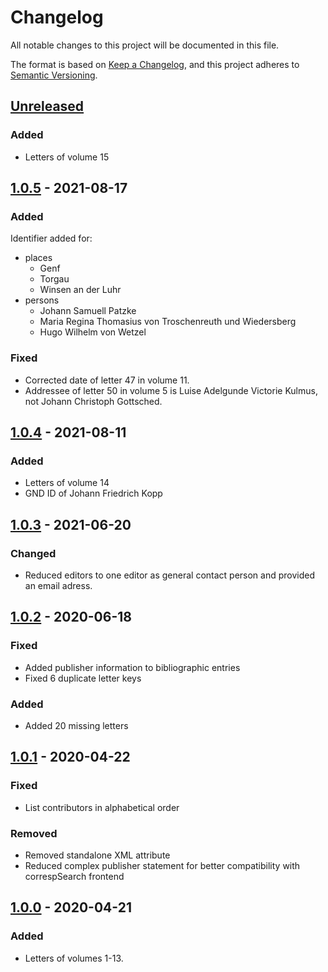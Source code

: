 # Changelog

All notable changes to this project will be documented in this file.

The format is based on [Keep a Changelog](https://keepachangelog.com/en/1.0.0/), and this project adheres to [Semantic Versioning](https://semver.org/spec/v2.0.0.html).

## [Unreleased]

### Added

- Letters of volume 15

## [1.0.5] - 2021-08-17

### Added

Identifier added for:

- places
  - Genf
  - Torgau
  - Winsen an der Luhr
- persons
  - Johann Samuell Patzke
  - Maria Regina Thomasius von Troschenreuth und Wiedersberg
  - Hugo Wilhelm von Wetzel

### Fixed

- Corrected date of letter 47 in volume 11.
- Addressee of letter 50 in volume 5 is Luise Adelgunde Victorie Kulmus, not Johann Christoph Gottsched.

## [1.0.4] - 2021-08-11

### Added

- Letters of volume 14
- GND ID of Johann Friedrich Kopp

## [1.0.3] - 2021-06-20

### Changed

- Reduced editors to one editor as general contact person and provided an email adress.

## [1.0.2] - 2020-06-18

### Fixed

- Added publisher information to bibliographic entries
- Fixed 6 duplicate letter keys

### Added

- Added 20 missing letters

## [1.0.1] - 2020-04-22

### Fixed

- List contributors in alphabetical order

### Removed

- Removed standalone XML attribute
- Reduced complex publisher statement for better compatibility with correspSearch frontend

## [1.0.0] - 2020-04-21

### Added

- Letters of volumes 1-13.

[Unreleased]: https://github.com/saw-leipzig/cmif-gottsched/compare/1.0.5...HEAD
[1.0.5]: https://github.com/saw-leipzig/cmif-gottsched/compare/1.0.4...1.0.5
[1.0.4]: https://github.com/saw-leipzig/cmif-gottsched/compare/1.0.3...1.0.4
[1.0.3]: https://github.com/saw-leipzig/cmif-gottsched/compare/1.0.2...1.0.3
[1.0.2]: https://github.com/saw-leipzig/cmif-gottsched/compare/1.0.1...1.0.2
[1.0.1]: https://github.com/saw-leipzig/cmif-gottsched/compare/1.0.0...1.0.1
[1.0.0]: https://github.com/saw-leipzig/cmif-gottsched/releases/tag/1.0.0
